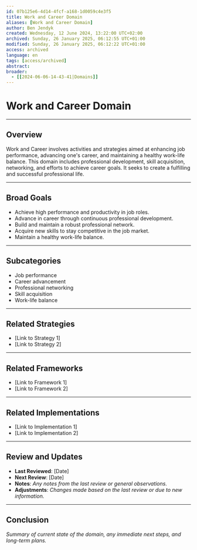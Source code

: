 ```yaml
---
id: 07b125e6-4d14-4fcf-a168-1d0059c4e3f5
title: Work and Career Domain
aliases: [Work and Career Domain]
author: Ben Jendyk
created: Wednesday, 12 June 2024, 13:22:00 UTC+02:00
archived: Sunday, 26 January 2025, 06:12:55 UTC+01:00
modified: Sunday, 26 January 2025, 06:12:22 UTC+01:00
access: archived 
language: en
tags: [access/archived]
abstract:
broader:
  - [[2024-06-06-14-43-41|Domains]]
---
```


# Work and Career Domain

--- 

## Overview

Work and Career involves activities and strategies aimed at enhancing job performance, advancing one's career, and maintaining a healthy work-life balance. This domain includes professional development, skill acquisition, networking, and efforts to achieve career goals. It seeks to create a fulfilling and successful professional life.

--- 

## Broad Goals

- Achieve high performance and productivity in job roles.
- Advance in career through continuous professional development.
- Build and maintain a robust professional network.
- Acquire new skills to stay competitive in the job market.
- Maintain a healthy work-life balance.

--- 

## Subcategories

- Job performance
- Career advancement
- Professional networking
- Skill acquisition
- Work-life balance

--- 

## Related Strategies

- [Link to Strategy 1]
- [Link to Strategy 2]

--- 

## Related Frameworks

- [Link to Framework 1]
- [Link to Framework 2]

--- 

## Related Implementations

- [Link to Implementation 1]
- [Link to Implementation 2]

---

## Review and Updates

- **Last Reviewed**: [Date] 
- **Next Review**: [Date] 
- **Notes**: *Any notes from the last review or general observations.* 
- **Adjustments**: *Changes made based on the last review or due to new information.*

--- 

## Conclusion

*Summary of current state of the domain, any immediate next steps, and long-term plans.*
